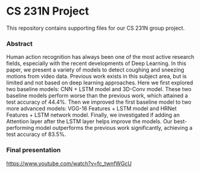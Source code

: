 # CS 231N Project

This repository contains supporting files for our CS 231N group project.

### Abstract

Human action recognition has always been one of the most active research fields, especially with the recent developments of Deep Learning. In this paper, we present a variety of models to detect coughing and sneezing motions from video data. Previous work exists in this subject area, but is limited and not based on deep learning approaches. Here we first explored two baseline models: CNN + LSTM model and 3D-Conv model. These two baseline models perform worse than the previous work, which attained a test accuracy of 44.4%. Then we improved the first baseline model to two more advanced models: VGG-16 Features + LSTM model and HRNet Features + LSTM network model. Finally, we investigated if adding an Attention layer after the LSTM layer helps improve the models. Our best-performing model outperforms the previous work significantly, achieving a test accuracy of 83.5%.

### Final presentation

https://www.youtube.com/watch?v=fc_twnfWGcU